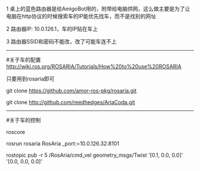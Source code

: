 1  桌上的蓝色路由器是给AmigoBot用的，附带给电脑供网，这么做主要是为了让电脑在http协议的时候搜索车的IP能优先找车，而不是找别的网址

2 路由器IP: 10.0.126.1，车的IP贴在车上

3 路由器SSID和密码不能改，改了可能车连不上

___________________
#关于车的配置
http://wiki.ros.org/ROSARIA/Tutorials/How%20to%20use%20ROSARIA

只要用到rosaria即可

git clone https://github.com/amor-ros-pkg/rosaria.git

git clone http://github.com/reedhedges/AriaCoda.git

__________________
#关于车的控制

roscore

rosrun rosaria RosAria _port:=10.0.126.32:8101

rostopic pub -r 5 /RosAria/cmd_vel geometry_msgs/Twist '[0.1, 0.0, 0.0]' '[0.0, 0.0, 0.0]'
